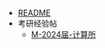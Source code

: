 -   [README](docs/升学&就业/考研/README.md)
-   考研经验帖
    -   [M-2024届-计算所](docs/升学&就业/考研/经验帖/M计算所考研经验.md)

